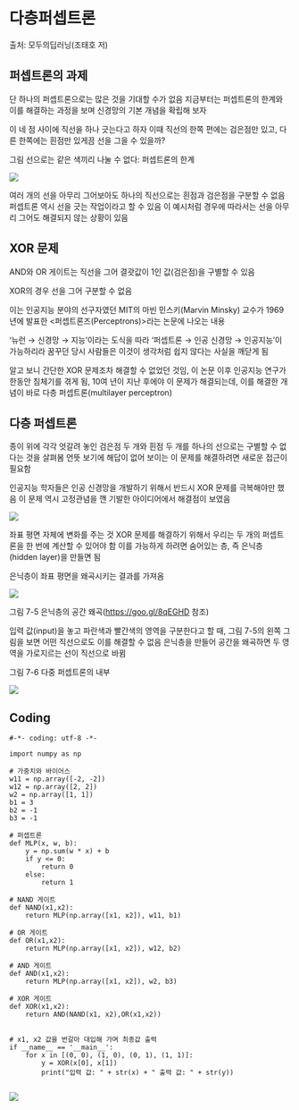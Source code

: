 # 다층퍼셉트론

출처: 모두의딥러닝(조태호 저)

## 퍼셉트론의 과제

단 하나의 퍼셉트론으로는 많은 것을 기대할 수가 없음
지금부터는 퍼셉트론의 한계와 이를 해결하는 과정을 보며 신경망의 기본 개념을 확립해 보자

이 네 점 사이에 직선을 하나 긋는다고 하자
이때 직선의 한쪽 편에는 검은점만 있고, 다른 한쪽에는 흰점만 있게끔 선을 그을 수 있을까?

그림  선으로는 같은 색끼리 나눌 수 없다: 퍼셉트론의 한계

<img src="https://user-images.githubusercontent.com/54765256/90967643-1063a700-e51d-11ea-9077-35cabefde7a9.png">

여러 개의 선을 아무리 그어보아도 하나의 직선으로는 흰점과 검은점을 구분할 수 없음
퍼셉트론 역시 선을 긋는 작업이라고 할 수 있음
이 예시처럼 경우에 따라서는 선을 아무리 그어도 해결되지 않는 상황이 있음

## XOR 문제

AND와 OR 게이트는 직선을 그어 결괏값이 1인 값(검은점)을 구별할 수 있음

XOR의 경우 선을 그어 구분할 수 없음

이는 인공지능 분야의 선구자였던 MIT의 마빈 민스키(Marvin Minsky) 교수가 1969년에 발표한 <퍼셉트론즈(Perceptrons)>라는 논문에 나오는 내용

‘뉴런 → 신경망 → 지능’이라는 도식을 따라 ‘퍼셉트론 → 인공 신경망 → 인공지능’이 가능하리라 꿈꾸던 당시 사람들은 이것이 생각처럼 쉽지 않다는 사실을 깨닫게 됨

알고 보니 간단한 XOR 문제조차 해결할 수 없었던 것임,
이 논문 이후 인공지능 연구가 한동안 침체기를 겪게 됨,
10여 년이 지난 후에야 이 문제가 해결되는데, 이를 해결한 개념이 바로 다층 퍼셉트론(multilayer perceptron)

## 다층 퍼셉트론

종이 위에 각각 엇갈려 놓인 검은점 두 개와 흰점 두 개를 하나의 선으로는 구별할 수 없다는 것을 살펴봄
언뜻 보기에 해답이 없어 보이는 이 문제를 해결하려면 새로운 접근이 필요함

인공지능 학자들은 인공 신경망을 개발하기 위해서 반드시 XOR 문제를 극복해야만 했음
이 문제 역시 고정관념을 깬 기발한 아이디어에서 해결점이 보였음

<img src="https://user-images.githubusercontent.com/54765256/90968680-1d3ac780-e52a-11ea-887a-ee9c4193305c.png">

좌표 평면 자체에 변화를 주는 것
XOR 문제를 해결하기 위해서 우리는 두 개의 퍼셉트론을 한 번에 계산할 수 있어야 함
이를 가능하게 하려면 숨어있는 층, 즉 은닉층(hidden layer)을 만들면 됨

은닉층이 좌표 평면을 왜곡시키는 결과를 가져옴

<img src="https://user-images.githubusercontent.com/54765256/90968694-48bdb200-e52a-11ea-8708-badf1091b501.png">

그림 7-5  은닉층의 공간 왜곡(https://goo.gl/8qEGHD 참조)

입력 값(input)을 놓고 파란색과 빨간색의 영역을 구분한다고 할 때, 
     그림 7-5의 왼쪽 그림을 보면 어떤 직선으로도 이를 해결할 수 없음
은닉층을 만들어 공간을 왜곡하면 두 영역을 가로지르는 선이 직선으로 바뀜

그림 7-6  다중 퍼셉트론의 내부

<img src="https://user-images.githubusercontent.com/54765256/90968716-92a69800-e52a-11ea-91b5-dad4452b7643.png">

## Coding

```
#-*- coding: utf-8 -*-

import numpy as np

# 가중치와 바이어스
w11 = np.array([-2, -2])
w12 = np.array([2, 2])
w2 = np.array([1, 1])
b1 = 3
b2 = -1
b3 = -1

# 퍼셉트론
def MLP(x, w, b):
    y = np.sum(w * x) + b
    if y <= 0:
        return 0
    else:
        return 1

# NAND 게이트
def NAND(x1,x2):
    return MLP(np.array([x1, x2]), w11, b1)

# OR 게이트
def OR(x1,x2):
    return MLP(np.array([x1, x2]), w12, b2)

# AND 게이트
def AND(x1,x2):
    return MLP(np.array([x1, x2]), w2, b3)

# XOR 게이트
def XOR(x1,x2):
    return AND(NAND(x1, x2),OR(x1,x2))


# x1, x2 값을 번갈아 대입해 가며 최종값 출력
if __name__ == '__main__':
    for x in [(0, 0), (1, 0), (0, 1), (1, 1)]:
        y = XOR(x[0], x[1])
        print("입력 값: " + str(x) + " 출력 값: " + str(y))
        

```

<img src="https://user-images.githubusercontent.com/54765256/90968779-50318b00-e52b-11ea-830d-2550b96b05d3.png">







